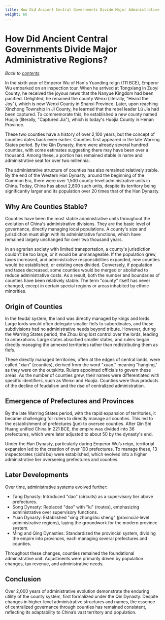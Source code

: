 ```yaml
---
title: How Did Ancient Central Governments Divide Major Administrative Regions?
weight: 60
---
```


# How Did Ancient Central Governments Divide Major Administrative Regions?

*Back to [contents](./content.md)*

In the sixth year of Emperor Wu of Han's Yuanding reign (111 BCE), Emperor Wu embarked on an inspection tour. When he arrived at Tongxiang in Zuoyi County, he received the joyous news that the Nanyue Kingdom had been pacified. Delighted, he renamed the county Wenxi (literally, "Heard the Joy"), which is now Wenxi County in Shanxi Province. Later, upon reaching Xinzhong Township in Ji County, he learned that the rebel leader Lü Jia had been captured. To commemorate this, he established a new county named Huojia (literally, "Captured Jia"), which is today's Huojia County in Henan Province.

These two counties have a history of over 2,100 years, but the concept of counties dates back even earlier. Counties first appeared in the late Warring States period. By the Qin Dynasty, there were already several hundred counties, with some estimates suggesting there may have been over a thousand. Among these, a portion has remained stable in name and administrative seat for over two millennia.

The administrative structure of counties has also remained relatively stable. By the end of the Western Han Dynasty, around the beginning of the Common Era, there were over 1,500 county-level administrative units in China. Today, China has about 2,800 such units, despite its territory being significantly larger and its population over 20 times that of the Han Dynasty.

## Why Are Counties Stable?
Counties have been the most stable administrative units throughout the evolution of China's administrative divisions. They are the basic level of governance, directly managing local populations. A county's size and jurisdiction must align with its administrative functions, which have remained largely unchanged for over two thousand years.

In an agrarian society with limited transportation, a county's jurisdiction couldn't be too large, or it would be unmanageable. If the population grew, taxes increased, and administrative responsibilities expanded, new counties would be established, or existing ones divided. Conversely, if population and taxes decreased, some counties would be merged or abolished to reduce administrative costs. As a result, both the number and boundaries of counties have been relatively stable. The term "county" itself has never changed, except in certain special regions or areas inhabited by ethnic minorities.

## Origin of Counties
In the feudal system, the land was directly managed by kings and lords. Large lords would often delegate smaller fiefs to subordinates, and these subdivisions had no administrative needs beyond tribute. However, during the Warring States period, the Zhou king lost control over the lords, leading to annexations. Large states absorbed smaller states, and rulers began directly managing the annexed territories rather than redistributing them as fiefs.

These directly managed territories, often at the edges of central lands, were called "xian" (counties), derived from the word "xuan," meaning "hanging," as they were on the outskirts. Rulers appointed officials to govern these areas. As the number of counties grew, their names were differentiated with specific identifiers, such as Wenxi and Huojia. Counties were thus products of the decline of feudalism and the rise of centralized administration.

## Emergence of Prefectures and Provinces
By the late Warring States period, with the rapid expansion of territories, it became challenging for rulers to directly manage all counties. This led to the establishment of prefectures (jun) to oversee counties. After Qin Shi Huang unified China in 221 BCE, the empire was divided into 36 prefectures, which were later adjusted to about 50 by the dynasty's end.

Under the Han Dynasty, particularly during Emperor Wu’s reign, territorial expansion led to the creation of over 100 prefectures. To manage these, 13 inspectorates (cishi bu) were established, which evolved into a higher administrative tier overseeing prefectures and counties.

## Later Developments
Over time, administrative systems evolved further:

- Tang Dynasty: Introduced "dao" (circuits) as a supervisory tier above prefectures.
- Song Dynasty: Replaced "dao" with "lu" (routes), emphasizing administrative over supervisory functions.
- Yuan Dynasty: Established "xing zhongshu sheng" (provincial-level administrative regions), laying the groundwork for the modern province system.
- Ming and Qing Dynasties: Standardized the provincial system, dividing the empire into provinces, each managing several prefectures and counties.

Throughout these changes, counties remained the foundational administrative unit. Adjustments were primarily driven by population changes, tax revenue, and administrative needs.

## Conclusion
Over 2,000 years of administrative evolution demonstrate the enduring utility of the county system, first formalized under the Qin Dynasty. Despite changes in higher-level administrative structures and names, the essence of centralized governance through counties has remained consistent, reflecting its adaptability to China’s vast territory and population.